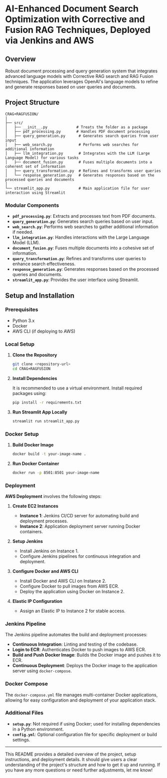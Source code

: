 
# AI-Enhanced Document Search Optimization with Corrective and Fusion RAG Techniques, Deployed via Jenkins and AWS

## Overview

Robust document processing and query generation system that integrates advanced language models with Corrective RAG search and RAG Fusion techniques. The application leverages OpenAI's language models to refine and generate responses based on user queries and documents.

## Project Structure

```
CRAG+RAGFUSION/
│
├── src/
│   ├── __init__.py             # Treats the folder as a package
│   ├── pdf_processing.py       # Handles PDF document processing
│   ├── query_generation.py      # Generates search queries from user input
│   ├── web_search.py            # Performs web searches for additional information
│   ├── llm_integration.py       # Integrates with the LLM (Large Language Model) for various tasks
│   ├── document_fusion.py       # Fuses multiple documents into a coherent set of information
│   ├── query_transformation.py  # Refines and transforms user queries
│   └── response_generation.py   # Generates responses based on the processed queries and documents
│
└── streamlit_app.py             # Main application file for user interaction using Streamlit
```

### Modular Components

- **`pdf_processing.py`**: Extracts and processes text from PDF documents.
- **`query_generation.py`**: Generates search queries based on user input.
- **`web_search.py`**: Performs web searches to gather additional information if needed.
- **`llm_integration.py`**: Handles interactions with the Large Language Model (LLM).
- **`document_fusion.py`**: Fuses multiple documents into a cohesive set of information.
- **`query_transformation.py`**: Refines and transforms user queries to enhance search effectiveness.
- **`response_generation.py`**: Generates responses based on the processed queries and documents.
- **`streamlit_app.py`**: Provides the user interface using Streamlit.

## Setup and Installation

### Prerequisites

- Python 3.x
- Docker
- AWS CLI (if deploying to AWS)

### Local Setup

1. **Clone the Repository**

    ```bash
    git clone <repository-url>
    cd CRAG+RAGFUSION
    ```

2. **Install Dependencies**

    It is recommended to use a virtual environment. Install required packages using:

    ```bash
    pip install -r requirements.txt
    ```

3. **Run Streamlit App Locally**

    ```bash
    streamlit run streamlit_app.py
    ```

### Docker Setup

1. **Build Docker Image**

    ```bash
    docker build -t your-image-name .
    ```

2. **Run Docker Container**

    ```bash
    docker run -p 8501:8501 your-image-name
    ```

### Deployment

**AWS Deployment** involves the following steps:

1. **Create EC2 Instances**

   - **Instance 1**: Jenkins CI/CD server for automating build and deployment processes.
   - **Instance 2**: Application deployment server running Docker containers.

2. **Setup Jenkins**

   - Install Jenkins on Instance 1.
   - Configure Jenkins pipelines for continuous integration and deployment.

3. **Configure Docker and AWS CLI**

   - Install Docker and AWS CLI on Instance 2.
   - Configure Docker to pull images from AWS ECR.
   - Deploy the application using Docker on Instance 2.

4. **Elastic IP Configuration**

   - Assign an Elastic IP to Instance 2 for stable access.

### Jenkins Pipeline

The Jenkins pipeline automates the build and deployment processes:

- **Continuous Integration**: Linting and testing of the codebase.
- **Login to ECR**: Authenticates Docker to push images to AWS ECR.
- **Build and Push Docker Image**: Builds the Docker image and pushes it to ECR.
- **Continuous Deployment**: Deploys the Docker image to the application server using `docker-compose`.

### Docker Compose

The `docker-compose.yml` file manages multi-container Docker applications, allowing for easy configuration and deployment of your application stack.

### Additional Files

- **`setup.py`**: Not required if using Docker; used for installing dependencies in a Python environment.
- **`config.yml`**: Optional configuration file for specific deployment or build settings.

---

This README provides a detailed overview of the project, setup instructions, and deployment details. It should give users a clear understanding of the project's structure and how to get it up and running. If you have any more questions or need further adjustments, let me know!
